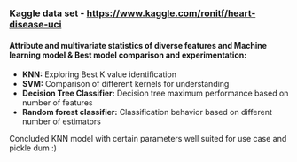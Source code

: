 ### Kaggle data set - https://www.kaggle.com/ronitf/heart-disease-uci

#### Attribute and multivariate statistics of diverse features and Machine learning model & Best model comparison and experimentation: 

- __KNN:__ Exploring Best K value identification
- __SVM:__ Comparison of different kernels for understanding
- __Decision Tree Classifier:__ Decision tree maximum performance based on number of features
- __Random forest classifier:__ Classification behavior based on different number of estimators

Concluded KNN model with certain parameters well suited for use case and pickle dum :)
